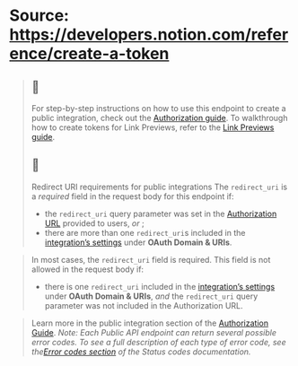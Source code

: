 # Source: https://developers.notion.com/reference/create-a-token

> ## 📘
> For step-by-step instructions on how to use this endpoint to create a public integration, check out the [Authorization guide](https://developers.notion.com/docs/authorization#set-up-the-auth-flow-for-a-public-integration). To walkthrough how to create tokens for Link Previews, refer to the [Link Previews guide](https://developers.notion.com/docs/build-a-link-preview-integration).
> ## 🚧
> Redirect URI requirements for public integrations
> The `redirect_uri` is a _required_ field in the request body for this endpoint if:
>   * the `redirect_uri` query parameter was set in the [Authorization URL](https://developers.notion.com/docs/authorization#step-1-navigate-the-user-to-the-integrations-authorization-url) provided to users, _or_ ;
>   * there are more than one `redirect_uri`s included in the [integration’s settings](https://www.notion.so/my-integrations) under **OAuth Domain & URIs**. 
> 

> In most cases, the `redirect_uri` field is required.
> This field is not allowed in the request body if:
>   * there is one `redirect_uri` included in the [integration’s settings](https://www.notion.so/my-integrations) under **OAuth Domain & URIs**, _and_ the `redirect_uri` query parameter was not included in the Authorization URL.
> 

> Learn more in the public integration section of the [Authorization Guide](https://developers.notion.com/docs/authorization#public-integration-auth-flow-set-up).
_Note: Each Public API endpoint can return several possible error codes. To see a full description of each type of error code, see the[Error codes section](https://developers.notion.com/reference/status-codes#error-codes) of the Status codes documentation._
